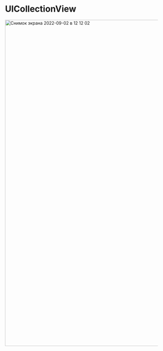 # UICollectionView
<img width="1072" alt="Снимок экрана 2022-09-02 в 12 12 02" src="https://user-images.githubusercontent.com/105241367/188107441-5b3c0f7e-34c6-4b2b-ad77-8582dca2af09.png">
